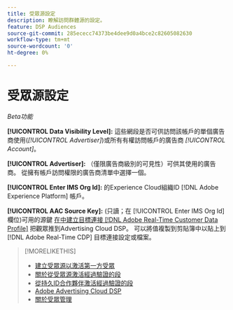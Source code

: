 ```yaml
---
title: 受眾源設定
description: 瞭解訪問群體源的設定。
feature: DSP Audiences
source-git-commit: 285ececc74373be4dee9d0a4bce2c82605082630
workflow-type: tm+mt
source-wordcount: '0'
ht-degree: 0%

---
```


# 受眾源設定

*Beta功能*

**[!UICONTROL Data Visibility Level]:** 這些網段是否可供訪問該帳戶的單個廣告商使用(*[!UICONTROL Advertiser]*)或所有有權訪問帳戶的廣告商 *[!UICONTROL Account]*。

**[!UICONTROL Advertiser]:** （僅限廣告商級別的可見性）可供其使用的廣告商。 從擁有帳戶訪問權限的廣告商清單中選擇一個。

**[!UICONTROL Enter IMS Org Id]:** 的Experience Cloud組織ID [!DNL Adobe Experience Platform] 帳戶。

**[!UICONTROL AAC Source Key]:** (只讀；在 [!UICONTROL Enter IMS Org Id] 欄位)可用的源鍵 [在中建立目標連接 [!DNL Adobe Real-Time Customer Data Profile]](https://experienceleague.adobe.com/docs/experience-platform/destinations/catalog/advertising/adobe-advertising-cloud-dsp-destination.html) 把觀眾推到Advertising Cloud DSP。 可以將值複製到剪貼簿中以貼上到 [!DNL Adobe Real-Time CDP] 目標連接設定或檔案。

>[!MORELIKETHIS]
>
>* [建立受眾源以激活第一方受眾](source-create.md)
>* [關於從受眾源激活經過驗證的段](source-about.md)
>* [從持久ID合作夥伴激活經過驗證的段](source-durable-id.md)<!-- title?-->
>* [Adobe Advertising Cloud DSP](https://experienceleague.adobe.com/docs/experience-platform/destinations/catalog/advertising/adobe-advertising-cloud-connection.html)
>* [關於受眾管理](/help/dsp/audiences/audience-about.md)

